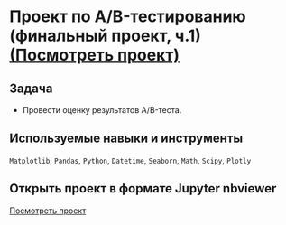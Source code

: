 # Проект по А/B-тестированию (финальный проект, ч.1) [(Посмотреть проект)](https://nbviewer.org/github/BulyginV/Yandex_Data_Analyst/blob/main/12.1%20%D0%9F%D1%80%D0%BE%D0%B5%D0%BA%D1%82%20%D0%BF%D0%BE%20%D0%90B-%D1%82%D0%B5%D1%81%D1%82%D0%B8%D1%80%D0%BE%D0%B2%D0%B0%D0%BD%D0%B8%D1%8E/12_1_A_B_final.ipynb)

## Задача
* Провести оценку результатов A/B-теста.

## Используемые навыки и инструменты
`Matplotlib`, `Pandas`, `Python`, `Datetime`, `Seaborn`, `Math`, `Scipy`, `Plotly`

## Открыть проект в формате Jupyter nbviewer
[Посмотреть проект](https://nbviewer.org/github/BulyginV/Yandex_Data_Analyst/blob/main/12.1%20%D0%9F%D1%80%D0%BE%D0%B5%D0%BA%D1%82%20%D0%BF%D0%BE%20%D0%90B-%D1%82%D0%B5%D1%81%D1%82%D0%B8%D1%80%D0%BE%D0%B2%D0%B0%D0%BD%D0%B8%D1%8E/12_1_A_B_final.ipynb)
